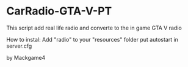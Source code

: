 # CarRadio-GTA-V-PT

This script add real life radio and converte to the in game GTA V radio

How to instal:
Add "radio" to your "resources" folder
put autostart in server.cfg

by Mackgame4
